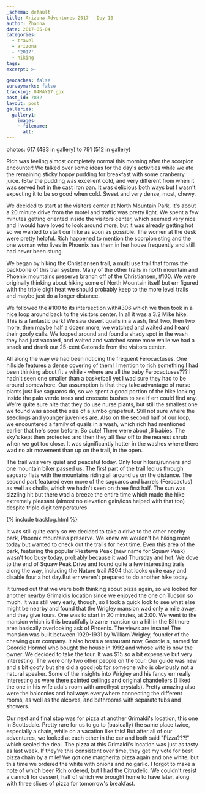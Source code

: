 ```yaml
---
_schema: default
title: Arizona Adventures 2017 – Day 10
author: Zhanna
date: 2017-05-04
categories:
  - travel
  - arizona
  - '2017'
  - hiking
tags:
excerpt: >-
  
geocaches: false
surveymarks: false
tracklog: 04MAY17.gpx
post_id: 7832
layout: post
galleries:
  gallery1:
    images:
    - filename: 
      alt: 
---
```


photos: 617 (483 in gallery) to 791 (512 in gallery)

Rich was feeling almost completely normal this morning after the scorpion encounter! We talked over some ideas for the day's activities while we ate the remaining sticky hoppy pudding for breakfast with some cranberry juice. (Btw the pudding was excellent cold, and very different from when it was served hot in the cast iron pan. It was delicious both ways but I wasn't expecting it to be so good when cold. Sweet and very dense, most, chewy.

We decided to start at the visitors center at North Mountain Park. It's about a 20 minute drive from the motel and traffic was pretty light. We spent a few minutes getting oriented inside the visitors center, which seemed very nice and I would have loved to look around more, but it was already getting hot so we wanted to start our hike as soon as possible. The women at the desk were pretty helpful. Rich happened to mention the scorpion sting and the one woman who lives in Phoenix has them in her house frequently and still had never been stung.

We began by hiking the Christiansen trail, a multi use trail that forms the backbone of this trail system. Many of the other trails in north mountain and Phoenix mountains preserve branch off of the Christiansen, #100. We were originally thinking about hiking some of North Mountain itself but err figured with the triple digit heat we should probably keep to the more level trails and maybe just do a longer distance.

We followed the #100 to its intersection with#306 which we then took in a nice loop around back to the visitors center. In all it was a 3.2 Mike hike. This is a fantastic park! We saw desert quails in a wash, first two, then two more, then maybe half a dozen more, we watched and waited and heard their goofy calls. We looped around and found a shady spot in the wash they had just vacated, and waited and watched some more while we had a snack and drank our 25-cent Gatorade from the visitors center. 

All along the way we had been noticing the frequent Ferocactuses. One hillside features a dense covering of them! I mention to rich something I had been thinking about fit a while - where are all the baby Ferocactuses??? I hadn't seen one smaller than a basketball yet I wad sure they had to be around somewhere. Our assumption is that they take advantage of nurse plants just like saguaros do, so we spent a good portion of the hike looking inside the palo verde trees and creosote bushes to see if err could find any. We're quite sure nite that they do use nurse plants, but still the smallest one we found was about the size of a jumbo grapefruit. Still not sure where the seedlings and younger juveniles are. Also on the second half of our loop, we encountered a family of quails in a wash, which rich had mentioned earlier that he's seen before. So cute! There were about ,6 babies. The sky's kept then protected and then they all flew off to the nearest shrub when we got too close. It was significantly hotter in the washes where there wad no air movement than up on the trail, in the open. 

The trail was very quiet and peaceful today.  Only four hikers/runners and one mountain biker passed us. The first part of the trail led us through saguaro flats with the mountains riding all around us on the distance. The second part featured even more of the saguaros and barrels (Ferocactus) as well as cholla, which we hadn't seen on three first half. The sun was sizzling hit but there wad a breeze the entire time which made the hike extremely pleasant (almost no elevation gain/loss helped with that too) despite triple digit temperatures.

{% include tracklog.html %}

It was still quite early so we decided to take a drive to the other nearby park, Phoenix mountains preserve. We knew we wouldn't be hiking more today but wanted to check out the trails for next time. Even this area of the park, featuring the popular Piestewa Peak (new name for Squaw Peak) wasn't too busy today, probably because it wad Thursday and hot. We dove to the end of Squaw Peak Drive and found quite a few interesting trails along the way, including the Nature trail #304 that looks quite easy and disable four a hot day.But err weren't prepared to do another hike today.

It turned out that we were both thinking about pizza again, so we looked for another nearby Grimaldis location since we enjoyed the one on Tucson so much. It was still very early, though, so I took a quick look to see what else might be nearby and found that the Wrigley mansion wad only a mile away, and they give tours. One was to start in 20 minutes, at 2:00. We went to the mansion which is this beautifully bizarre mansion on a hill in the Biltmore area basically overlooking ask of Phoenix. The views are insane! The mansion was built between 1929-1931 by William Wrigley, founder of the chewing gum company. It also hosts a restaurant now, Geordie s, named for Geordie Hormel who bought the house in 1992 and whose wife is now the owner. We decided to take the tour. It was $15 so a bit expensive but very interesting. The were only two other people on the tour. Our guide was new and s bit goofy but she did a good job for someone who is obviously not a natural speaker. Some of the insights into Wrigley and his fancy err really interesting as were there painted ceilings and original chandeliers (I liked the one in his wife ada's room with amethyst crystals). Pretty amazing also were the balconies and hallways everywhere connecting the different rooms, as well as the alcoves, and bathrooms with separate tubs and showers.

Our next and final stop was for pizza at another Grimaldi's location, this one in Scottsdale. Pretty rare for us to go to (basically) the same place twice, especially a chain, while on a vacation like this! But after all of our adventures, we looked at each other in the car and both said "Pizza???!" which sealed the deal.  The pizza at this Grimaldi's location was just as tasty as last week. If they're this consistent over time, they get my vote for best pizza chain by a mile! We got one margherita pizza again and one white, but this time we ordered the white with onions and no garlic. I forgot to make a note of which beer Rich ordered, but I had the Citrudelic. We couldn't resist a cannoli for dessert, half of which we brought home to have later, along with three slices of pizza for tomorrow's breakfast.
